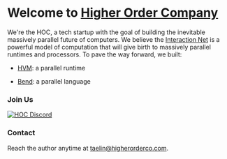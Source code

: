 # Welcome to [Higher Order Company](http://higherorderco.com/)

We're the HOC, a tech startup with the goal of building the inevitable massively
parallel future of computers. We believe the [Interaction
Net](https://tinyurl.com/interactioncombinators) is a powerful model of
computation that will give birth to massively parallel runtimes and processors.
To pave the way forward, we built:

- [HVM](https://github.com/HigherOrderCO/hvm): a parallel runtime

- [Bend](https://github.com/HigherOrderCO/Bend): a parallel language


### Join Us

[![HOC Discord](https://img.shields.io/discord/912426566838013994.svg?label=Discord&logo=Discord&colorB=7289da&style=for-the-badge)](https://discord.gg/Kindelia)

### Contact

Reach the author anytime at <taelin@higherorderco.com>.
